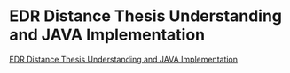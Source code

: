# EDR Distance Thesis Understanding and JAVA Implementation
[EDR Distance Thesis Understanding and JAVA Implementation](https://aiwithcloud.com/2022/09/14/edr_distance_thesis_understanding_and_java_implementation/)